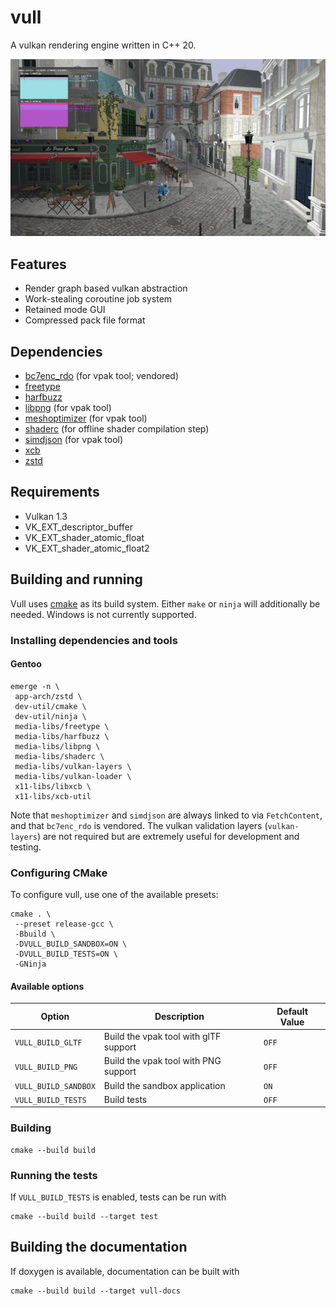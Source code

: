 # vull

A vulkan rendering engine written in C++ 20.

![screenshot](docs/screenshot.jpg)

## Features

* Render graph based vulkan abstraction
* Work-stealing coroutine job system
* Retained mode GUI
* Compressed pack file format

## Dependencies

* [bc7enc_rdo](https://github.com/richgel999/bc7enc_rdo) (for vpak tool; vendored)
* [freetype](https://freetype.org)
* [harfbuzz](https://github.com/harfbuzz/harfbuzz)
* [libpng](https://github.com/glennrp/libpng) (for vpak tool)
* [meshoptimizer](https://github.com/zeux/meshoptimizer) (for vpak tool)
* [shaderc](https://github.com/google/shaderc) (for offline shader compilation step)
* [simdjson](https://github.com/simdjson/simdjson) (for vpak tool)
* [xcb](https://xcb.freedesktop.org)
* [zstd](https://github.com/facebook/zstd)

## Requirements

* Vulkan 1.3
* VK_EXT_descriptor_buffer
* VK_EXT_shader_atomic_float
* VK_EXT_shader_atomic_float2

## Building and running

Vull uses [cmake](https://cmake.org) as its build system. Either `make` or `ninja` will additionally be needed. Windows
is not currently supported.

### Installing dependencies and tools

#### Gentoo

    emerge -n \
     app-arch/zstd \
     dev-util/cmake \
     dev-util/ninja \
     media-libs/freetype \
     media-libs/harfbuzz \
     media-libs/libpng \
     media-libs/shaderc \
     media-libs/vulkan-layers \
     media-libs/vulkan-loader \
     x11-libs/libxcb \
     x11-libs/xcb-util

Note that `meshoptimizer` and `simdjson` are always linked to via `FetchContent`, and that `bc7enc_rdo` is vendored. The
vulkan validation layers (`vulkan-layers`) are not required but are extremely useful for development and testing.

### Configuring CMake

To configure vull, use one of the available presets:

    cmake . \
     --preset release-gcc \
     -Bbuild \
     -DVULL_BUILD_SANDBOX=ON \
     -DVULL_BUILD_TESTS=ON \
     -GNinja

#### Available options

| Option               | Description                           | Default Value |
|----------------------|---------------------------------------|---------------|
| `VULL_BUILD_GLTF`    | Build the vpak tool with glTF support | `OFF`         |
| `VULL_BUILD_PNG`     | Build the vpak tool with PNG support  | `OFF`         |
| `VULL_BUILD_SANDBOX` | Build the sandbox application         | `ON`          |
| `VULL_BUILD_TESTS`   | Build tests                           | `OFF`         |

### Building

    cmake --build build

### Running the tests

If `VULL_BUILD_TESTS` is enabled, tests can be run with

    cmake --build build --target test

## Building the documentation

If doxygen is available, documentation can be built with

    cmake --build build --target vull-docs

